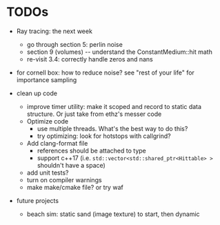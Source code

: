 # TODOs

* Ray tracing: the next week
  * go through section 5: perlin noise
  * section 9 (volumes) -- understand the ConstantMedium::hit math
  * re-visit 3.4: correctly handle zeros and nans

* for cornell box: how to reduce noise? see "rest of your life" for importance sampling

* clean up code
  * improve timer utility: make it scoped and record to static data structure. Or just take from ethz's messer code
  * Optimize code
    * use multiple threads. What's the best way to do this?
    * try optimizing: look for hotstops with callgrind?
  * Add clang-format file
    * references should be attached to type
    * support c++17 (i.e. `std::vector<std::shared_ptr<Hittable> >` shouldn't have a space)
  * add unit tests?
  * turn on compiler warnings
  * make make/cmake file? or try waf

* future projects
  * beach sim: static sand (image texture) to start, then dynamic
